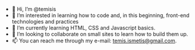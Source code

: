- 👋 Hi, I’m @temisis
- 👀 I’m interested in learning how to code and, in this beginning, front-end technologies and practices
- 🌱 I’m currently learning HTML, CSS and Javascript basics.
- 💞️ I’m looking to collaborate on small sites to learn how to build them up.
- 📫 You can reach me through my e-mail: temis.ismetis@gmail.com.

<!---
temisis/temisis is a ✨ special ✨ repository because its `README.md` (this file) appears on your GitHub profile.
You can click the Preview link to take a look at your changes.
--->
